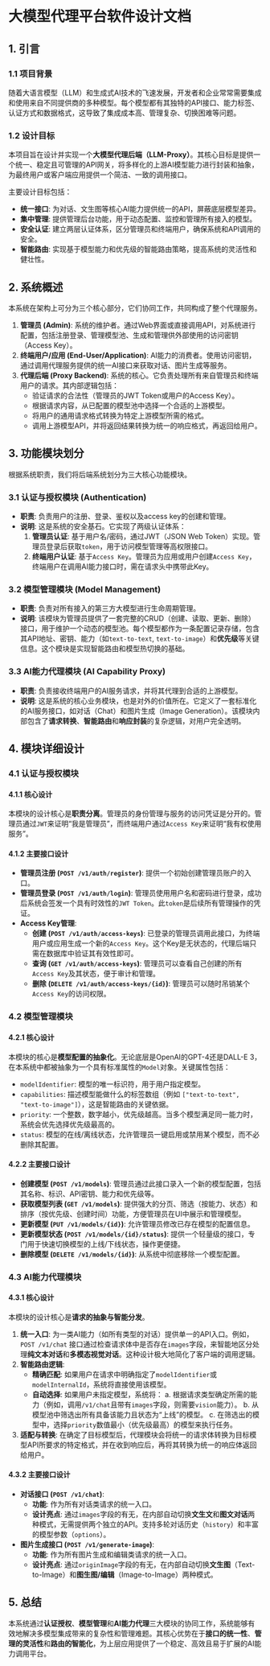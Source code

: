 
# 大模型代理平台软件设计文档

## 1. 引言

### 1.1 项目背景
随着大语言模型（LLM）和生成式AI技术的飞速发展，开发者和企业常常需要集成和使用来自不同提供商的多种模型。每个模型都有其独特的API接口、能力标签、认证方式和数据格式，这导致了集成成本高、管理复杂、切换困难等问题。

### 1.2 设计目标
本项目旨在设计并实现一个**大模型代理后端（LLM-Proxy）**。其核心目标是提供一个统一、稳定且可管理的API网关，将多样化的上游AI模型能力进行封装和抽象，为最终用户或客户端应用提供一个简洁、一致的调用接口。

主要设计目标包括：
- **统一接口**: 为对话、文生图等核心AI能力提供统一的API，屏蔽底层模型差异。
- **集中管理**: 提供管理后台功能，用于动态配置、监控和管理所有接入的模型。
- **安全认证**: 建立两层认证体系，区分管理员和终端用户，确保系统和API调用的安全。
- **智能路由**: 实现基于模型能力和优先级的智能路由策略，提高系统的灵活性和健壮性。

## 2. 系统概述

本系统在架构上可分为三个核心部分，它们协同工作，共同构成了整个代理服务。

1.  **管理员 (Admin)**: 系统的维护者。通过Web界面或直接调用API，对系统进行配置，包括注册登录、管理模型池、生成和管理供外部使用的访问密钥（Access Key）。
2.  **终端用户/应用 (End-User/Application)**: AI能力的消费者。使用访问密钥，通过调用代理服务提供的统一AI接口来获取对话、图片生成等服务。
3.  **代理后端 (Proxy Backend)**: 系统的核心。它负责处理所有来自管理员和终端用户的请求。其内部逻辑包括：
    - 验证请求的合法性（管理员的JWT Token或用户的Access Key）。
    - 根据请求内容，从已配置的模型池中选择一个合适的上游模型。
    - 将用户的通用请求格式转换为特定上游模型所需的格式。
    - 调用上游模型API，并将返回结果转换为统一的响应格式，再返回给用户。

## 3. 功能模块划分

根据系统职责，我们将后端系统划分为三大核心功能模块。

### 3.1 认证与授权模块 (Authentication)
- **职责**: 负责用户的注册、登录、鉴权以及access key的创建和管理。
- **说明**: 这是系统的安全基石。它实现了两级认证体系：
    1.  **管理员认证**: 基于用户名/密码，通过JWT（JSON Web Token）实现。管理员登录后获取`token`，用于访问模型管理等高权限接口。
    2.  **终端用户认证**: 基于`Access Key`。管理员为应用或用户创建`Access Key`，终端用户在调用AI能力接口时，需在请求头中携带此Key。

### 3.2 模型管理模块 (Model Management)
- **职责**: 负责对所有接入的第三方大模型进行生命周期管理。
- **说明**: 该模块为管理员提供了一套完整的CRUD（创建、读取、更新、删除）接口，用于维护一个动态的模型池。每个模型都作为一条配置记录存储，包含其API地址、密钥、能力（如`text-to-text`, `text-to-image`）和**优先级**等关键信息。这个模块是实现智能路由和模型热切换的基础。

### 3.3 AI能力代理模块 (AI Capability Proxy)
- **职责**: 负责接收终端用户的AI服务请求，并将其代理到合适的上游模型。
- **说明**: 这是系统的核心业务模块，也是对外的价值所在。它定义了一套标准化的AI服务接口，如对话（Chat）和图片生成（Image Generation）。该模块内部包含了**请求转换**、**智能路由**和**响应封装**的复杂逻辑，对用户完全透明。

## 4. 模块详细设计

### 4.1 认证与授权模块

#### 4.1.1 核心设计
本模块的设计核心是**职责分离**。管理员的身份管理与服务的访问凭证是分开的。管理员通过`JWT`来证明“我是管理员”，而终端用户通过`Access Key`来证明“我有权使用服务”。

#### 4.1.2 主要接口设计
- **管理员注册 (`POST /v1/auth/register`)**: 提供一个初始创建管理员账户的入口。
- **管理员登录 (`POST /v1/auth/login`)**: 管理员使用用户名和密码进行登录，成功后系统会签发一个具有时效性的`JWT Token`。此`token`是后续所有管理操作的凭证。
- **Access Key管理**:
    - **创建 (`POST /v1/auth/access-keys`)**: 已登录的管理员调用此接口，为终端用户或应用生成一个新的`Access Key`。这个Key是无状态的，代理后端只需在数据库中验证其有效性即可。
    - **查询 (`GET /v1/auth/access-keys`)**: 管理员可以查看自己创建的所有`Access Key`及其状态，便于审计和管理。
    - **删除 (`DELETE /v1/auth/access-keys/{id}`)**: 管理员可以随时吊销某个`Access Key`的访问权限。

### 4.2 模型管理模块

#### 4.2.1 核心设计
本模块的核心是**模型配置的抽象化**。无论底层是OpenAI的GPT-4还是DALL-E 3，在本系统中都被抽象为一个具有标准属性的`Model`对象。关键属性包括：
- `modelIdentifier`: 模型的唯一标识符，用于用户指定模型。
- `capabilities`: 描述模型能做什么的标签数组（例如 `["text-to-text", "text-to-image"]`），这是智能路由的关键依据。
- `priority`: 一个整数，数字越小，优先级越高。当多个模型满足同一能力时，系统会优先选择优先级最高的。
- `status`: 模型的在线/离线状态，允许管理员一键启用或禁用某个模型，而不必删除其配置。

#### 4.2.2 主要接口设计
- **创建模型 (`POST /v1/models`)**: 管理员通过此接口录入一个新的模型配置，包括其名称、标识、API密钥、能力和优先级等。
- **获取模型列表 (`GET /v1/models`)**: 提供强大的分页、筛选（按能力、状态）和排序（按优先级、创建时间）功能，方便管理员在UI中展示和管理模型。
- **更新模型 (`PUT /v1/models/{id}`)**: 允许管理员修改已存在模型的配置信息。
- **更新模型状态 (`POST /v1/models/{id}/status`)**: 提供一个轻量级的接口，专门用于快速切换模型的上线/下线状态，操作更便捷。
- **删除模型 (`DELETE /v1/models/{id}`)**: 从系统中彻底移除一个模型配置。

### 4.3 AI能力代理模块

#### 4.3.1 核心设计
本模块的设计核心是**请求的抽象与智能分发**。
1.  **统一入口**: 为一类AI能力（如所有类型的对话）提供单一的API入口。例如，`POST /v1/chat` 接口通过检查请求体中是否存在`images`字段，来智能地区分处理**纯文本对话**和**多模态视觉对话**。这种设计极大地简化了客户端的调用逻辑。
2.  **智能路由逻辑**:
    - **精确匹配**: 如果用户在请求中明确指定了`modelIdentifier`或`modelInternalId`，系统将直接使用该模型。
    - **自动选择**: 如果用户未指定模型，系统将：
      a. 根据请求类型确定所需的能力（例如，调用`/v1/chat`且带有`images`字段，则需要`vision`能力）。
      b. 从模型池中筛选出所有具备该能力且状态为“上线”的模型。
      c. 在筛选出的模型中，选择`priority`数值最小（优先级最高）的模型来执行任务。
3.  **适配与转换**: 在确定了目标模型后，代理模块会将统一的请求体转换为目标模型API所要求的特定格式，并在收到响应后，再将其转换为统一的响应体返回给用户。

#### 4.3.2 主要接口设计
- **对话接口 (`POST /v1/chat`)**:
    - **功能**: 作为所有对话类请求的统一入口。
    - **设计亮点**: 通过`images`字段的有无，在内部自动切换**文生文**和**图文对话**两种模式，无需提供两个独立的API。支持多轮对话历史（`history`）和丰富的模型参数（`options`）。
- **图片生成接口 (`POST /v1/generate-image`)**:
    - **功能**: 作为所有图片生成和编辑类请求的统一入口。
    - **设计亮点**: 通过`originImage`字段的有无，在内部自动切换**文生图**（Text-to-Image）和**图生图/编辑**（Image-to-Image）两种模式。

## 5. 总结

本系统通过**认证授权**、**模型管理**和**AI能力代理**三大模块的协同工作，系统能够有效地解决多模型集成带来的复杂性和管理难题。其核心优势在于**接口的统一性**、**管理的灵活性**和**路由的智能化**，为上层应用提供了一个稳定、高效且易于扩展的AI能力调用平台。